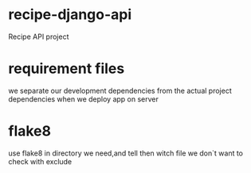 # recipe-django-api
Recipe API project

# requirement files
we separate our development dependencies  from the actual project dependencies when we deploy app on server

# flake8
use flake8 in directory we need,and tell then witch file we don`t want to check with exclude